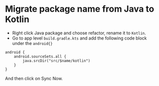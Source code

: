 # Migrate package name from Java to Kotlin

- Right click Java package and choose refactor, rename it to `Kotlin`.
- Go to app level `build.gradle.kts` and add the following code block under the `android{}`

```
android {
	android.sourceSets.all {
    	java.srcDir("src/$name/kotlin")
    }
}
```

And then click on Sync Now.
